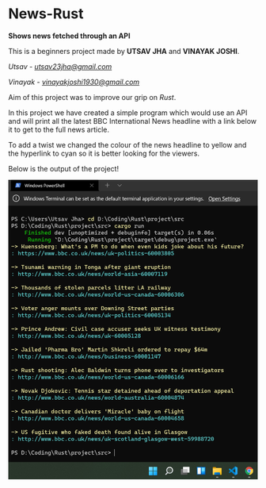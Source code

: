 # News-Rust
**Shows news fetched through an API**

This is a beginners project made by **UTSAV JHA** and **VINAYAK JOSHI**.

*Utsav - utsav23jha@gmail.com*

*Vinayak - vinayakjoshi1930@gmail.com*


Aim of this project was to improve our grip on *Rust*.

In this project we have created a simple program which would use an API
and will print all the latest BBC International News headline with a link
below it to get to the full news article.

To add a twist we changed the colour of the news headline to yellow and the hyperlink to cyan so it is 
better looking for the viewers. 

Below is the output of the project!

<img src="/Output.png" alt="Output"/>
